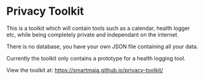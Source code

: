 # Privacy Toolkit

This is a toolkit which will contain tools such as a calendar, health logger etc, while being completely private and independant on the internet.

There is no database, you have your own JSON file containing all your data.

Currently the toolkit only contains a prototype for a health logging tool.

View the toolkit at: https://smartmaja.github.io/privacy-toolkit/